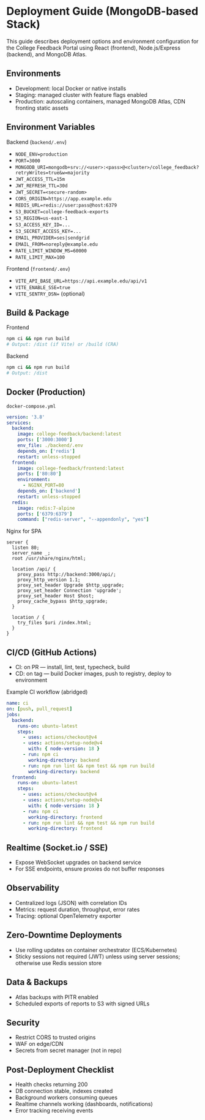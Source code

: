 # Deployment Guide (MongoDB-based Stack)

This guide describes deployment options and environment configuration for the College Feedback Portal using React (frontend), Node.js/Express (backend), and MongoDB Atlas.

## Environments
- Development: local Docker or native installs
- Staging: managed cluster with feature flags enabled
- Production: autoscaling containers, managed MongoDB Atlas, CDN fronting static assets

## Environment Variables
Backend (`backend/.env`)
- `NODE_ENV=production`
- `PORT=3000`
- `MONGODB_URI=mongodb+srv://<user>:<pass>@<cluster>/college_feedback?retryWrites=true&w=majority`
- `JWT_ACCESS_TTL=15m`
- `JWT_REFRESH_TTL=30d`
- `JWT_SECRET=<secure-random>`
- `CORS_ORIGIN=https://app.example.edu`
- `REDIS_URL=redis://user:pass@host:6379`
- `S3_BUCKET=college-feedback-exports`
- `S3_REGION=us-east-1`
- `S3_ACCESS_KEY_ID=...`
- `S3_SECRET_ACCESS_KEY=...`
- `EMAIL_PROVIDER=ses|sendgrid`
- `EMAIL_FROM=noreply@example.edu`
- `RATE_LIMIT_WINDOW_MS=60000`
- `RATE_LIMIT_MAX=100`

Frontend (`frontend/.env`)
- `VITE_API_BASE_URL=https://api.example.edu/api/v1`
- `VITE_ENABLE_SSE=true`
- `VITE_SENTRY_DSN=` (optional)

## Build & Package
Frontend
```bash
npm ci && npm run build
# Output: /dist (if Vite) or /build (CRA)
```
Backend
```bash
npm ci && npm run build
# Output: /dist
```

## Docker (Production)
`docker-compose.yml`
```yaml
version: '3.8'
services:
  backend:
    image: college-feedback/backend:latest
    ports: ['3000:3000']
    env_file: ./backend/.env
    depends_on: ['redis']
    restart: unless-stopped
  frontend:
    image: college-feedback/frontend:latest
    ports: ['80:80']
    environment:
      - NGINX_PORT=80
    depends_on: ['backend']
    restart: unless-stopped
  redis:
    image: redis:7-alpine
    ports: ['6379:6379']
    command: ["redis-server", "--appendonly", "yes"]
```

Nginx for SPA
```nginx
server {
  listen 80;
  server_name _;
  root /usr/share/nginx/html;

  location /api/ {
    proxy_pass http://backend:3000/api/;
    proxy_http_version 1.1;
    proxy_set_header Upgrade $http_upgrade;
    proxy_set_header Connection 'upgrade';
    proxy_set_header Host $host;
    proxy_cache_bypass $http_upgrade;
  }

  location / {
    try_files $uri /index.html;
  }
}
```

## CI/CD (GitHub Actions)
- CI: on PR — install, lint, test, typecheck, build
- CD: on tag — build Docker images, push to registry, deploy to environment

Example CI workflow (abridged)
```yaml
name: ci
on: [push, pull_request]
jobs:
  backend:
    runs-on: ubuntu-latest
    steps:
      - uses: actions/checkout@v4
      - uses: actions/setup-node@v4
        with: { node-version: 18 }
      - run: npm ci
        working-directory: backend
      - run: npm run lint && npm test && npm run build
        working-directory: backend
  frontend:
    runs-on: ubuntu-latest
    steps:
      - uses: actions/checkout@v4
      - uses: actions/setup-node@v4
        with: { node-version: 18 }
      - run: npm ci
        working-directory: frontend
      - run: npm run lint && npm test && npm run build
        working-directory: frontend
```

## Realtime (Socket.io / SSE)
- Expose WebSocket upgrades on backend service
- For SSE endpoints, ensure proxies do not buffer responses

## Observability
- Centralized logs (JSON) with correlation IDs
- Metrics: request duration, throughput, error rates
- Tracing: optional OpenTelemetry exporter

## Zero-Downtime Deployments
- Use rolling updates on container orchestrator (ECS/Kubernetes)
- Sticky sessions not required (JWT) unless using server sessions; otherwise use Redis session store

## Data & Backups
- Atlas backups with PITR enabled
- Scheduled exports of reports to S3 with signed URLs

## Security
- Restrict CORS to trusted origins
- WAF on edge/CDN
- Secrets from secret manager (not in repo)

## Post-Deployment Checklist
- Health checks returning 200
- DB connection stable, indexes created
- Background workers consuming queues
- Realtime channels working (dashboards, notifications)
- Error tracking receiving events
